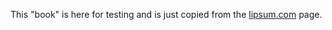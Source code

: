 This "book" is here for testing and is just copied from the [lipsum.com](https://www.lipsum.com/) page.

